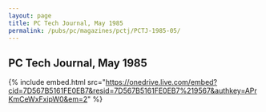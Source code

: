 ```yaml
---
layout: page
title: PC Tech Journal, May 1985
permalink: /pubs/pc/magazines/pctj/PCTJ-1985-05/
---
```


PC Tech Journal, May 1985
-------------------------

{% include embed.html src="https://onedrive.live.com/embed?cid=7D567B5161FE0EB7&resid=7D567B5161FE0EB7%219567&authkey=APrKmCeWxFxipW0&em=2" %}
